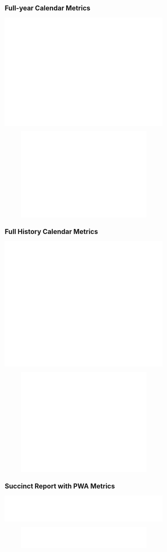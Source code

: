 ## Full-year Calendar Metrics

![Full-year Calendar Metrics](metrics.plugin.isocalendar.fullyear.svg)

<p align="center">
  <img src="metrics.plugin.isocalendar.fullyear.svg" alt="Full-year Calendar Metrics" width="400">
</p>

## Full History Calendar Metrics

![Full History Calendar Metrics](metrics.plugin.calendar.full.svg)

<p align="center">
  <img src="metrics.plugin.calendar.full.svg" alt="Full History Calendar Metrics" width="400">
</p>

## Succinct Report with PWA Metrics

![Succinct Report with PWA Metrics](metrics.plugin.pagespeed.svg)

<p align="center">
  <img src="metrics.plugin.pagespeed.svg" alt="Succinct Report with PWA Metrics" width="400">
</p>
